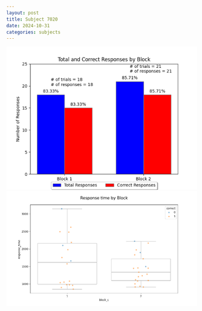 ```yaml
---
layout: post
title: Subject 7020
date: 2024-10-31
categories: subjects
---
```


![](data/7020/run-20/7020_ATS_responses.png)
![](data/7020/run-20/7020_ATS_rt.png)
